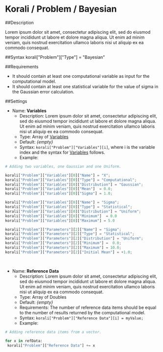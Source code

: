 # Korali / Problem / Bayesian

##Description

Lorem ipsum dolor sit amet, consectetur adipiscing elit, sed do eiusmod tempor incididunt ut labore et dolore magna aliqua. Ut enim ad minim veniam, quis nostrud exercitation ullamco laboris nisi ut aliquip ex ea commodo consequat.

##Syntax
       korali["Problem"]["Type"] = "Bayesian"

##Requirements

+ It should contain at least one computational variable as input for the computational model.
+ It should contain at least one statistical variable for the value of sigma in the Gaussian error calculation.

##Settings

+ Name: **Variables**
     - Description: Lorem ipsum dolor sit amet, consectetur adipiscing elit, sed do eiusmod tempor incididunt ut labore et dolore magna aliqua. Ut enim ad minim veniam, quis nostrud exercitation ullamco laboris nisi ut aliquip ex ea commodo consequat.
     - Type: Array of [Variables](../variables/uniform.md)
	 - Default: *{empty}*
	 - Syntax: `korali["Problem"]["Variables"][i]`, where i is the variable index and the syntax for [Variables](../variables/uniform.md) follows.
	 - Example:

```python
# Adding two variables, one Gaussian and one Uniform.

korali["Problem"]["Variables"][0]["Name"] = "X";
korali["Problem"]["Variables"][0]["Type"] = "Computational";
korali["Problem"]["Variables"][0]["Distribution"] = "Gaussian";
korali["Problem"]["Variables"][0]["Mean"]  = 0.0;
korali["Problem"]["Variables"][0]["Sigma"] = 1.0;

korali["Problem"]["Variables"][0]["Name"] = "Sigma";
korali["Problem"]["Variables"][0]["Type"] = "Statistical";
korali["Problem"]["Variables"][0]["Distribution"] = "Uniform";
korali["Problem"]["Variables"][0]["Minimum"]  = 0.0
korali["Problem"]["Variables"][0]["Maximum"] = 5.0

korali["Problem"]["Parameters"][2]["Name"] = "Sigma";
korali["Problem"]["Parameters"][2]["Type"] = "Statistical";
korali["Problem"]["Parameters"][2]["Distribution"] = "Uniform";
korali["Problem"]["Parameters"][2]["Minimum"] =  0.0;
korali["Problem"]["Parameters"][2]["Maximum"] = 10.0;
korali["Problem"]["Parameters"][2]["Initial Mean"] = +1.0;
```

<br>

+ Name: **Reference Data**
     - Description: Lorem ipsum dolor sit amet, consectetur adipiscing elit, sed do eiusmod tempor incididunt ut labore et dolore magna aliqua. Ut enim ad minim veniam, quis nostrud exercitation ullamco laboris nisi ut aliquip ex ea commodo consequat.
     - Type: Array of Doubles
	 - Default: *{empty}*
	 - Requirements: The number of reference data items should be equal to the number of results returned by the computational model.
	 - Syntax: `korali["Problem"]["Reference Data"][i] = myValue;`
	 - Example:

```python
# Adding reference data items from a vector.

for x in refData:
 korali["Problem"]["Reference Data"] += x
```
